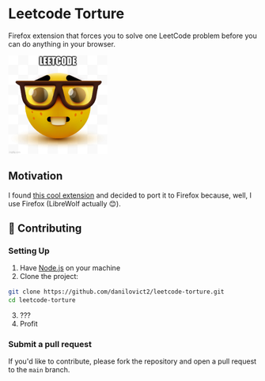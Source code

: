 # Leetcode Torture

Firefox extension that forces you to solve one LeetCode problem before you can do anything in your browser.

<p>
  <img src="https://github.com/danilovict2/leetcode-torture/blob/5e769e72cd9658a344335e5bc14585c5bd318b18/icons/nerd-fs.jpg" 
       alt="icon" 
       height="200px"
       width="200px"
  >
</p>

## Motivation

I found [this cool extension](https://github.com/The-CodingSloth/haha-funny-leetcode-extension) and decided to port it to Firefox because, well, I use Firefox (LibreWolf actually 😊).

## 🤝 Contributing

### Setting Up

1. Have [Node.js](https://nodejs.org/en/download) on your machine
2. Clone the project:
```bash
git clone https://github.com/danilovict2/leetcode-torture.git
cd leetcode-torture
```
3. ???
4. Profit

### Submit a pull request

If you'd like to contribute, please fork the repository and open a pull request to the `main` branch.
